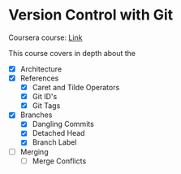 # Version Control with Git

Coursera course: [Link](https://www.coursera.org/learn/version-control-with-git/home/welcome) 

This course covers in depth about the

- [x] Architecture
- [x] References
  - [x] Caret and Tilde Operators
  - [x] Git ID's
  - [x] Git Tags
- [x] Branches
  - [x] Dangling Commits 
  - [x] Detached Head
  - [x] Branch Label
- [ ] Merging
  - [ ] Merge Conflicts
